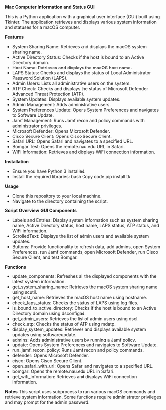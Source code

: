 **Mac Computer Information and Status GUI**

This is a Python application with a graphical user interface (GUI) built using Tkinter. The application retrieves and displays various system information and statuses for a macOS computer.

**Features**
- System Sharing Name: Retrieves and displays the macOS system sharing name.
- Active Directory Status: Checks if the host is bound to an Active Directory domain.
- Host Name: Retrieves and displays the macOS host name.
- LAPS Status: Checks and displays the status of Local Administrator Password Solution (LAPS).
- Admin Users: Lists all administrative users on the system.
- ATP Check: Checks and displays the status of Microsoft Defender Advanced Threat Protection (ATP).
- System Updates: Displays available system updates.
- Admin Management: Adds administrative users.
- System Preferences Update: Opens System Preferences and navigates to Software Update.
- Jamf Management: Runs Jamf recon and policy commands with administrator privileges.
- Microsoft Defender: Opens Microsoft Defender.
- Cisco Secure Client: Opens Cisco Secure Client.
- Safari URL: Opens Safari and navigates to a specified URL.
- Bomgar Test: Opens the remote.nau.edu URL in Safari.
- WiFi Information: Retrieves and displays WiFi connection information.

**Installation**
- Ensure you have Python 3 installed.
- Install the required libraries:
    bash
    Copy code
    pip install tk

**Usage**
- Clone this repository to your local machine.
- Navigate to the directory containing the script.


**Script Overview**
**GUI Components**
- Labels and Entries: Display system information such as system sharing name, Active Directory status, host name, LAPS status, ATP status, and WiFi information.
- ScrolledText: Displays the list of admin users and available system updates.
- Buttons: Provide functionality to refresh data, add admins, open System Preferences, run Jamf commands, open Microsoft Defender, run Cisco Secure Client, and test Bomgar.

**Functions**
- update_components: Refreshes all the displayed components with the latest system information.
- get_system_sharing_name: Retrieves the macOS system sharing name using scutil.
- get_host_name: Retrieves the macOS host name using hostname.
- check_laps_status: Checks the status of LAPS using log files.
- is_bound_to_active_directory: Checks if the host is bound to an Active Directory domain using dsconfigad.
- get_admin_users: Retrieves the list of admin users using dscl.
- check_atp: Checks the status of ATP using mdatp.
- display_system_updates: Retrieves and displays available system updates using softwareupdate.
- admins: Adds administrative users by running a Jamf policy.
- update: Opens System Preferences and navigates to Software Update.
- run_jamf_recon_policy: Runs Jamf recon and policy commands.
- defender: Opens Microsoft Defender.
- cisco: Opens Cisco Secure Client.
- open_safari_with_url: Opens Safari and navigates to a specified URL.
- bomgar: Opens the remote.nau.edu URL in Safari.
- get_wifi_information: Retrieves and displays WiFi connection information.

**Notes**
This script uses subprocess to run various macOS commands and retrieve system information.
Some functions require administrator privileges and may prompt for the admin password.
